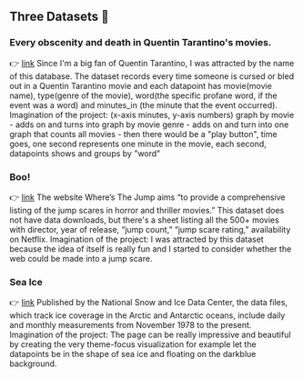 ## Three Datasets :bread:

### Every obscenity and death in Quentin Tarantino's movies.
:point_right: [link](https://github.com/fivethirtyeight/data/tree/master/tarantino)
Since I'm a big fan of Quentin Tarantino, I was attracted by the name of this database. The dataset records every time someone is cursed or bled out in a Quentin Tarantino movie and each datapoint has movie(movie name), type(genre of the movie), word(the specific profane word, if the event was a word) and minutes_in (the minute that the event occurred).
Imagination of the project: (x-axis minutes, y-axis numbers) graph by movie - adds on and turns into graph by movie genre - adds on and turn into one graph that counts all movies - then there would be a "play button", time goes, one second represents one minute in the movie, each second, datapoints shows and groups by "word"

### Boo!
:point_right: [link](https://wheresthejump.com/full-movie-list/)
The website Where’s The Jump aims “to provide a comprehensive listing of the jump scares in horror and thriller movies.” This dataset does not have data downloads, but there's a sheet listing all the 500+ movies with director, year of release, “jump count,” “jump scare rating,” availability on Netflix. 
Imagination of the project: I was attracted by this dataset because the idea of itself is really fun and I started to consider whether the web could be made into a jump scare.

### Sea Ice
:point_right: [link](https://nsidc.org/data/seaice_index/)
Published by the National Snow and Ice Data Center, the data files, which track ice coverage in the Arctic and Antarctic oceans, include daily and monthly measurements from November 1978 to the present.
Imagination of the project: The page can be really impressive and beautiful by creating the very theme-focus visualization for example let the datapoints be in the shape of sea ice and floating on the darkblue background.